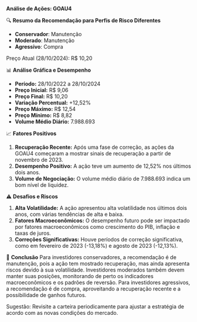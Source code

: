 **Análise de Ações: GOAU4**

🔍 **Resumo da Recomendação para Perfis de Risco Diferentes**
- **Conservador**: Manutenção
- **Moderado**: Manutenção
- **Agressivo**: Compra

Preço Atual (28/10/2024): R$ 10,20

📊 **Análise Gráfica e Desempenho**
- **Período:** 28/10/2022 a 28/10/2024
- **Preço Inicial:** R$ 9,06
- **Preço Final:** R$ 10,20
- **Variação Percentual:** +12,52%
- **Preço Máximo:** R$ 12,54
- **Preço Mínimo:** R$ 8,82
- **Volume Médio Diário:** 7.988.693

📈 **Fatores Positivos**
1. **Recuperação Recente:** Após uma fase de correção, as ações da GOAU4 começaram a mostrar sinais de recuperação a partir de novembro de 2023.
2. **Desempenho Positivo:** A ação teve um aumento de 12,52% nos últimos dois anos.
3. **Volume de Negociação:** O volume médio diário de 7.988.693 indica um bom nível de liquidez.

⚠️ **Desafios e Riscos**
1. **Alta Volatilidade:** A ação apresentou alta volatilidade nos últimos dois anos, com várias tendências de alta e baixa.
2. **Fatores Macroeconômicos:** O desempenho futuro pode ser impactado por fatores macroeconômicos como crescimento do PIB, inflação e taxas de juros.
3. **Correções Significativas:** Houve períodos de correção significativa, como em fevereiro de 2023 (-13,18%) e agosto de 2023 (-12,13%).

📌 **Conclusão**
Para investidores conservadores, a recomendação é de manutenção, pois a ação tem mostrado recuperação, mas ainda apresenta riscos devido à sua volatilidade. Investidores moderados também devem manter suas posições, monitorando de perto os indicadores macroeconômicos e os padrões de reversão. Para investidores agressivos, a recomendação é de compra, aproveitando a recuperação recente e a possibilidade de ganhos futuros.

Sugestão: Revisite a carteira periodicamente para ajustar a estratégia de acordo com as novas condições do mercado.